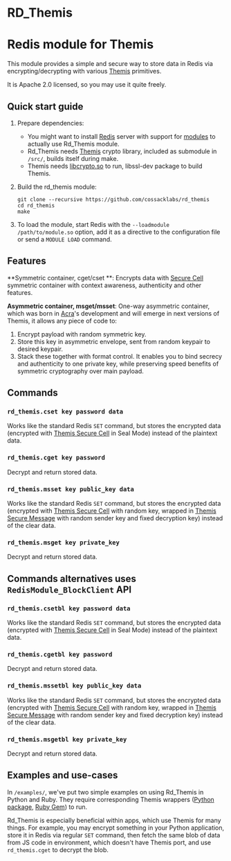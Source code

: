 # RD_Themis

Redis module for Themis
===

This module provides a simple and secure way to store data in Redis via encrypting/decrypting with various [Themis](https://www.github.com/cossacklabs/themis) primitives. 

It is Apache 2.0 licensed, so you may use it quite freely.

Quick start guide
---

1. Prepare dependencies: 
   - You might want to install [Redis](http://redis.io/) server with support for [modules](http://redismodules.com/) to actually use Rd_Themis module.
   - Rd_Themis needs [Themis](https://www.github.com/cossacklabs/themis) crypto library, included as submodule in `/src/`, builds itself during make.
   - Themis needs [libcrypto.so](https://wiki.openssl.org/index.php/Libcrypto_API) to run, libssl-dev package to build Themis.
2. Build the rd_themis module:

    ```
    git clone --recursive https://github.com/cossacklabs/rd_themis
    cd rd_themis
    make
    ```

3. To load the module, start Redis with the `--loadmodule /path/to/module.so` option, add it as a directive to the configuration file or send a `MODULE LOAD` command.

Features
---

**Symmetric container, cget/cset **: Encrypts data with [Secure Cell](https://github.com/cossacklabs/themis/wiki/Secure-Cell-cryptosystem) symmetric container with context awareness, authenticity and other features.

**Asymmetric container, msget/msset**: One-way asymmetric container, which was born in [Acra](https://cossacklabs.com/acra/)'s development and will emerge in next versions of Themis, it allows any piece of code to: 
1. Encrypt payload with random symmetric key.
2. Store this key in asymmetric envelope, sent from random keypair to desired keypair. 
3. Stack these together with format control. 
It enables you to bind secrecy and authenticity to one private key, while preserving speed benefits of symmetric cryptography over main payload. 

Commands
---

### `rd_themis.cset key password data`
Works like the standard Redis `SET` command, but stores the encrypted data (encrypted with [Themis Secure Cell](https://github.com/cossacklabs/themis/wiki/Secure-Cell-cryptosystem) in Seal Mode) instead of the plaintext data.

### `rd_themis.cget key password`
Decrypt and return stored data.

### `rd_themis.msset key public_key data`
Works like the standard Redis `SET` command, but stores the encrypted data (encrypted with [Themis Secure Cell](https://github.com/cossacklabs/themis/wiki/Secure-Cell-cryptosystem) with random key, wrapped in [Themis Secure Message](https://github.com/cossacklabs/themis/wiki/Secure-Message-cryptosystem) with random sender key and fixed decryption key) instead of the clear data.

### `rd_themis.msget key private_key`
Decrypt and return stored data.

Commands alternatives uses `RedisModule_BlockClient` API
---

### `rd_themis.csetbl key password data`
Works like the standard Redis `SET` command, but stores the encrypted data (encrypted with [Themis Secure Cell](https://github.com/cossacklabs/themis/wiki/Secure-Cell-cryptosystem) in Seal Mode) instead of the plaintext data.

### `rd_themis.cgetbl key password`
Decrypt and return stored data.

### `rd_themis.mssetbl key public_key data`
Works like the standard Redis `SET` command, but stores the encrypted data (encrypted with [Themis Secure Cell](https://github.com/cossacklabs/themis/wiki/Secure-Cell-cryptosystem) with random key, wrapped in [Themis Secure Message](https://github.com/cossacklabs/themis/wiki/Secure-Message-cryptosystem) with random sender key and fixed decryption key) instead of the clear data.

### `rd_themis.msgetbl key private_key`
Decrypt and return stored data.

Examples and use-cases
--- 

In `/examples/`, we've put two simple examples on using Rd_Themis in Python and Ruby. They require corresponding Themis wrappers ([Python package](https://pypi.python.org/pypi/pythemis), [Ruby Gem](https://rubygems.org/gems/rubythemis)) to run.

Rd_Themis is especially beneficial within apps, which use Themis for many things. For example, you may encrypt something in your Python application, store it in Redis via regular `SET` command, then fetch the same blob of data from JS code in environment, which doesn't have Themis port, and use `rd_themis.cget` to decrypt the blob.

